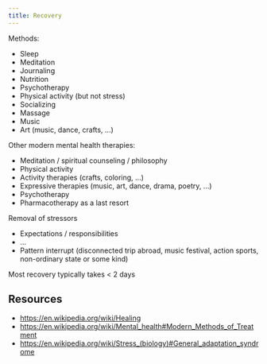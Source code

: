 ```yaml
---
title: Recovery
---
```


Methods:
- Sleep
- Meditation
- Journaling
- Nutrition
- Psychotherapy
- Physical activity (but not stress)
- Socializing
- Massage
- Music
- Art (music, dance, crafts, ...)

Other modern mental health therapies:
- Meditation / spiritual counseling / philosophy
- Physical activity
- Activity therapies (crafts, coloring, ...)
- Expressive therapies (music, art, dance, drama, poetry, ...)
- Psychotherapy
- Pharmacotherapy as a last resort

Removal of stressors
- Expectations / responsibilities
- ...
- Pattern interrupt (disconnected trip abroad, music festival, action sports, non-ordinary state or some kind)

Most recovery typically takes < 2 days


## Resources
- https://en.wikipedia.org/wiki/Healing
- https://en.wikipedia.org/wiki/Mental_health#Modern_Methods_of_Treatment
- https://en.wikipedia.org/wiki/Stress_(biology)#General_adaptation_syndrome
